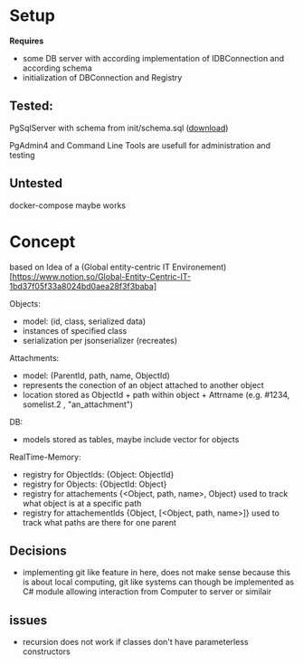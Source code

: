 # Setup

**Requires** 
- some DB server with according implementation of IDBConnection and according schema
- initialization of DBConnection and Registry

## Tested:

PgSqlServer with schema from init/schema.sql ([download](https://www.postgresql.org/download/))

PgAdmin4 and Command Line Tools are usefull for administration and testing

## Untested

docker-compose maybe works

# Concept

based on Idea of a (Global entity-centric IT Environement)[https://www.notion.so/Global-Entity-Centric-IT-1bd37f05f33a8024bd0aea28f3f3baba]

Objects:

- model: (id, class, serialized data)
- instances of specified class
- serialization per jsonserializer (recreates)

Attachments:

- model: (ParentId, path, name, ObjectId)
- represents the conection of an object attached to another object
- location stored as ObjectId + path within object + Attrname (e.g. #1234, somelist.2 , "an_attachment")

DB:

- models stored as tables, maybe include vector for objects

RealTime-Memory:

- registry for ObjectIds: {Object: ObjectId}
- registry for Objects: {ObjectId: Object}
- registry for attachements {<Object, path, name>, Object} used to track what object is at a specific path
- registry for attachementIds {Object, [<Object, path, name>]} used to track what paths are there for one parent

## Decisions

- implementing git like feature in here, does not make sense because this is about local computing, git like systems can though be implemented as C# module allowing interaction from Computer to server or similair

## issues

- recursion does not work if classes don't have parameterless constructors
